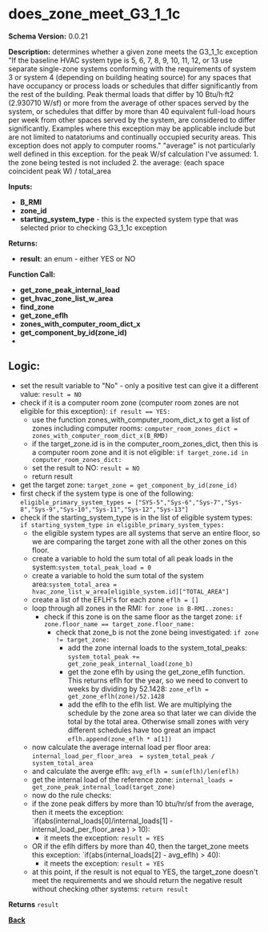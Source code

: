 # does_zone_meet_G3_1_1c

**Schema Version:** 0.0.21

**Description:** determines whether a given zone meets the G3_1_1c exception "If the baseline HVAC system type is 5, 6, 7, 8, 9, 10, 11, 12, or 13 use separate single-zone systems conforming with the requirements of system 3 or system 4 (depending on building heating source) for any spaces that have occupancy or process loads or schedules that differ significantly from the rest of the building. Peak thermal loads that differ by 10 Btu/h·ft2 (2.930710 W/sf) or more from the average of other spaces served by the system, or schedules that differ by more than 40 equivalent full-load hours per week from other spaces served by the system, are considered to differ significantly. Examples where this exception may be applicable include but are not limited to natatoriums and continually occupied security areas. This exception does not apply to computer rooms."
"average" is not particularly well defined in this exception. 
for the peak W/sf calculation I've assumed:
	1. the zone being tested is not included
 	2. the average: (each space coincident peak W) / total_area

**Inputs:** 
- **B_RMI**
- **zone_id**
- **starting_system_type** - this is the expected system type that was selected prior to checking G3_1_1c exception

**Returns:**  
- **result**: an enum - either YES or NO

**Function Call:**
- **get_zone_peak_internal_load**
- **get_hvac_zone_list_w_area**
- **find_zone**
- **get_zone_eflh**
- **zones_with_computer_room_dict_x**
- **get_component_by_id(zone_id)**
- 

## Logic:
- set the result variable to "No" - only a positive test can give it a different value: `result = NO`
- check if it is a computer room zone (computer room zones are not eligible for this exception): `if result == YES:`
	- use the function zones_with_computer_room_dict_x to get a list of zones including computer rooms: `computer_room_zones_dict = zones_with_computer_room_dict_x(B_RMD)`
	- if the target_zone.id is in the computer_room_zones_dict, then this is a computer room zone and it is not eligible: `if target_zone.id in computer_room_zones_dict:`
	- set the result to NO: `result = NO`
	- return result
- get the target zone: `target_zone = get_component_by_id(zone_id)`
- first check if the system type is one of the following:
`eligible_primary_system_types = ["SYS-5","Sys-6","Sys-7","Sys-8","Sys-9","Sys-10","Sys-11","Sys-12","Sys-13"]`
- check if the starting_system_type is in the list of eligible system types: `if starting_system_type in eligible_primary_system_types:`
	- the eligible system types are all systems that serve an entire floor, so we are comparing the target zone with all the other zones on this floor.
	- create a variable to hold the sum total of all peak loads in the system:`system_total_peak_load = 0`
	- create a variable to hold the sum total of the system area:`system_total_area = hvac_zone_list_w_area[eligible_system.id]["TOTAL_AREA"]`
	- create a list of the EFLH's for each zone `eflh = []`
	- loop through all zones in the RMI: `for zone in B-RMI..zones:`
		- check if this zone is on the same floor as the target zone: `if zone.floor_name == target_zone.floor_name:`
			- check that zone_b is not the zone being investigated: `if zone != target_zone:`
				- add the zone internal loads to the system_total_peaks: `system_total_peak += get_zone_peak_internal_load(zone_b)`
				- get the zone eflh by using the get_zone_eflh function.  This returns eflh for the year, so we need to convert to weeks by dividing by 52.1428: `zone_eflh = get_zone_eflh(zone)/52.1428`
				- add the eflh to the eflh list.  We are multiplying the schedule by the zone area so that later we can divide the total by the total area.  Otherwise small zones with very different schedules have too great an impact
				`eflh.append(zone_eflh * a[1])`
	- now calculate the average internal load per floor area: `internal_load_per_floor_area  = system_total_peak / system_total_area`
	- and calculate the averge eflh: `avg_eflh = sum(eflh)/len(eflh)`
	- get the internal load of the reference zone: `internal_loads = get_zone_peak_internal_load(target_zone)`
	- now do the rule checks:
	- if the zone peak differs by more than 10 btu/hr/sf from the average, then it meets the exception:
	`if(abs(internal_loads[0]/internal_loads[1] - internal_load_per_floor_area ) > 10):
		- it meets the exception: `result = YES`
	- OR if the eflh differs by more than 40, then the target_zone meets this exception:
	`if(abs(internal_loads[2] - avg_eflh) > 40):
		- it meets the exception: `result = YES`
	- at this point, if the result is not equal to YES, the target_zone doesn't meet the requirements and we should return the negative result without checking other systems: `return result`


**Returns** `result`

**[Back](../_toc.md)**
